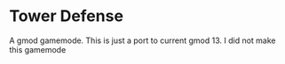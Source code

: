 # Tower Defense
A gmod gamemode. This is just a port to current gmod 13. I did not make this gamemode
